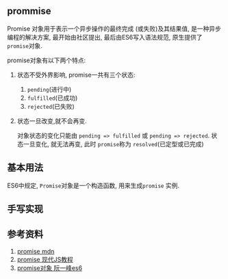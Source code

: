 ## prommise
Promise 对象用于表示一个异步操作的最终完成 (或失败)及其结果值, 是一种异步编程的解决方案, 最开始由社区提出, 最后由ES6写入语法规范, 原生提供了`promise`对象.

promise对象有以下两个特点:
1. 状态不受外界影响, promise一共有三个状态:
   1. `pending`(进行中)
   2. `fulfilled`(已成功)
   3. `rejected`(已失败)
2. 状态一旦改变,就不会再变. 
   
   对象状态的变化只能由 `pending => fulfilled` 或 `pending => rejected`. 状态一旦变化, 就无法再变, 此时 `promise`称为 `resolved`(已定型或已完成)
## 基本用法
ES6中规定, `Promise`对象是一个构造函数, 用来生成`promise` 实例.


## 手写实现
## 参考资料
1. [promise mdn](https://developer.mozilla.org/zh-CN/docs/Web/JavaScript/Reference/Global_Objects/Promise)
2. [promise 现代JS教程](https://zh.javascript.info/promise-basics)
3. [promise对象 阮一峰es6](https://es6.ruanyifeng.com/#docs/promise)
